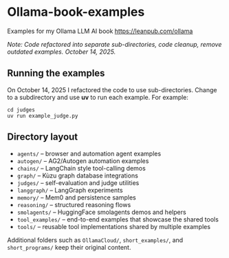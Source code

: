# Ollama-book-examples
Examples for my Ollama LLM AI book https://leanpub.com/ollama

*Note: Code refactored into separate sub-directories, code cleanup, remove outdated examples. October 14, 2025.*

## Running the examples

On October 14, 2025 I refactored the code to use sub-directories. Change to a subdirectory and use **uv** to run each example. For example:

```
cd judges
uv run example_judge.py
```


## Directory layout
- `agents/` – browser and automation agent examples
- `autogen/` – AG2/Autogen automation examples
- `chains/` – LangChain style tool-calling demos
- `graph/` – Kùzu graph database integrations
- `judges/` – self-evaluation and judge utilities
- `langgraph/` – LangGraph experiments
- `memory/` – Mem0 and persistence samples
- `reasoning/` – structured reasoning flows
- `smolagents/` – HuggingFace smolagents demos and helpers
- `tool_examples/` – end-to-end examples that showcase the shared tools
- `tools/` – reusable tool implementations shared by multiple examples

Additional folders such as `OllamaCloud/`, `short_examples/`, and `short_programs/` keep their original content.

